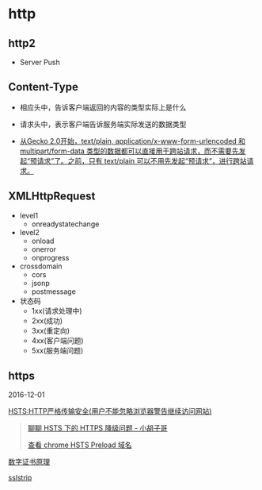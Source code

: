 # http

## http2

* Server Push

## Content-Type

* 相应头中，告诉客户端返回的内容的类型实际上是什么

* 请求头中，表示客户端告诉服务端实际发送的数据类型

* [从Gecko 2.0开始，text/plain, application/x-www-form-urlencoded 和 multipart/form-data 类型的数据都可以直接用于跨站请求，而不需要先发起“预请求”了。之前，只有 text/plain 可以不用先发起“预请求”，进行跨站请求。](https://developer.mozilla.org/zh-CN/docs/Web/HTTP/Access_control_CORS)

## XMLHttpRequest

* level1
  * onreadystatechange
* level2
  * onload
  * onerror
  * onprogress
* crossdomain
  * cors
  * jsonp
  * postmessage
* 状态码
  * 1xx(请求处理中)
  * 2xx(成功)
  * 3xx(重定向)
  * 4xx(客户端问题)
  * 5xx(服务端问题)

## https

2016-12-01

[HSTS:HTTP严格传输安全(用户不能忽略浏览器警告继续访问网站)](https://zh.wikipedia.org/wiki/HTTP%E4%B8%A5%E6%A0%BC%E4%BC%A0%E8%BE%93%E5%AE%89%E5%85%A8)

> [聊聊 HSTS 下的 HTTPS 降级问题 - 小胡子哥](http://www.barretlee.com/blog/2017/04/01/hsts-downgrade/)
>
> [查看 chrome HSTS Preload 域名](chrome://net-internals/#hsts)

[数字证书原理](http://www.cnblogs.com/JeffreySun/archive/2010/06/24/1627247.html)

[sslstrip](https://weils.net/blog/2016/08/05/http-https-hsts-vs-mitm-sslstrip/)
